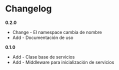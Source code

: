 Changelog
=========

__0.2.0__

* Change - El namespace cambia de nombre
* Add - Documentación de uso

__0.1.0__

* Add - Clase base de servicios
* Add - Middleware para inicialización de servicios
